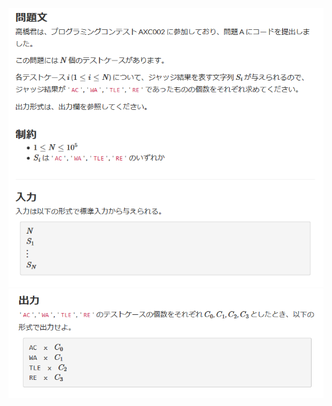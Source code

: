 ![question](https://github.com/kimura-12/AtCoder_Training/blob/master/AtCoder_Beginner_Contest/ABC173/B.Judge_Status_Summary/question1.png)
![question](https://github.com/kimura-12/AtCoder_Training/blob/master/AtCoder_Beginner_Contest/ABC173/B.Judge_Status_Summary/question2.png)
